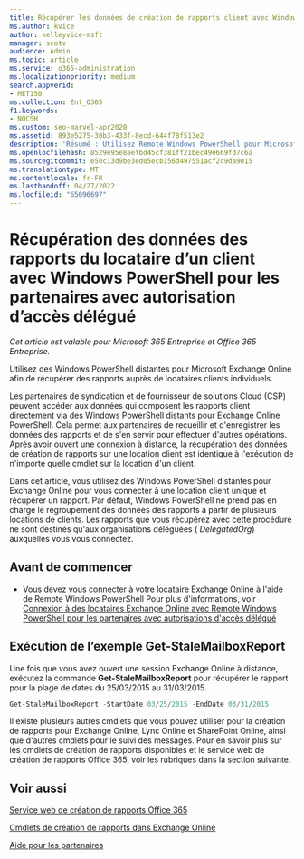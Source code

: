 ```yaml
---
title: Récupérer les données de création de rapports client avec Windows PowerShell pour les partenaires DAP
ms.author: kvice
author: kelleyvice-msft
manager: scotv
audience: Admin
ms.topic: article
ms.service: o365-administration
ms.localizationpriority: medium
search.appverid:
- MET150
ms.collection: Ent_O365
f1.keywords:
- NOCSH
ms.custom: seo-marvel-apr2020
ms.assetid: 893e5275-30b3-433f-8ecd-644f78f513e2
description: 'Résumé : Utilisez Remote Windows PowerShell pour Microsoft Exchange Online pour récupérer des rapports à partir de locataires de clients individuels.'
ms.openlocfilehash: 8529e95e8aefbd45cf381ff21bec49e669fd7c6a
ms.sourcegitcommit: e50c13d9be3ed05ecb156d497551acf2c9da9015
ms.translationtype: MT
ms.contentlocale: fr-FR
ms.lasthandoff: 04/27/2022
ms.locfileid: "65096697"
---
```

# <a name="retrieve-customer-tenant-reporting-data-with-windows-powershell-for-delegated-access-permissions-dap-partners"></a>Récupération des données des rapports du locataire d’un client avec Windows PowerShell pour les partenaires avec autorisation d’accès délégué

*Cet article est valable pour Microsoft 365 Entreprise et Office 365 Entreprise.*

Utilisez des Windows PowerShell distantes pour Microsoft Exchange Online afin de récupérer des rapports auprès de locataires clients individuels.

Les partenaires de syndication et de fournisseur de solutions Cloud (CSP) peuvent accéder aux données qui composent les rapports client directement via des Windows PowerShell distants pour Exchange Online PowerShell. Cela permet aux partenaires de recueillir et d'enregistrer les données des rapports et de s'en servir pour effectuer d'autres opérations. Après avoir ouvert une connexion à distance, la récupération des données de création de rapports sur une location client est identique à l'exécution de n'importe quelle cmdlet sur la location d'un client.

Dans cet article, vous utilisez des Windows PowerShell distantes pour Exchange Online pour vous connecter à une location client unique et récupérer un rapport. Par défaut, Windows PowerShell ne prend pas en charge le regroupement des données des rapports à partir de plusieurs locations de clients. Les rapports que vous récupérez avec cette procédure ne sont destinés qu'aux organisations déléguées ( _DelegatedOrg_) auxquelles vous vous connectez.

## <a name="before-you-begin"></a>Avant de commencer

- Vous devez vous connecter à votre locataire Exchange Online à l'aide de Remote Windows PowerShell Pour plus d'informations, voir [Connexion à des locataires Exchange Online avec Remote Windows PowerShell pour les partenaires avec autorisations d'accès délégué](/powershell/exchange/connect-to-exchange-online-powershell)

## <a name="run-the-get-stalemailboxreport-sample"></a>Exécution de l’exemple Get-StaleMailboxReport

Une fois que vous avez ouvert une session Exchange Online à distance, exécutez la commande **Get-StaleMailboxReport** pour récupérer le rapport pour la plage de dates du 25/03/2015 au 31/03/2015.

```powershell
Get-StaleMailboxReport -StartDate 03/25/2015 -EndDate 03/31/2015
```

Il existe plusieurs autres cmdlets que vous pouvez utiliser pour la création de rapports pour Exchange Online, Lync Online et SharePoint Online, ainsi que d'autres cmdlets pour le suivi des messages. Pour en savoir plus sur les cmdlets de création de rapports disponibles et le service web de création de rapports Office 365, voir les rubriques dans la section suivante.

## <a name="see-also"></a>Voir aussi

[Service web de création de rapports Office 365](/previous-versions/office/developer/o365-enterprise-developers/jj984325(v=office.15))

[Cmdlets de création de rapports dans Exchange Online](/powershell/module/exchange/get-csclientdevicedetailreport)

[Aide pour les partenaires](https://go.microsoft.com/fwlink/p/?LinkID=533477)
